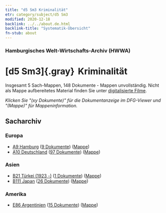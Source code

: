 ```yaml
---
title: "d5 Sm3 Kriminalität"
etr: category/subject/d5 Sm3
modified: 2020-12-18
backlink: ../../about.de.html
backlink-title: "Systematik-Übersicht"
fn-stub: about
---
```


### Hamburgisches Welt-Wirtschafts-Archiv (HWWA)
# [d5 Sm3]{.gray}&#8201; Kriminalität&#160; 




Insgesamt 5 Sach-Mappen, 148 Dokumente - Mappen unvollständig.
Nicht als Mappe aufbereitetes Material finden Sie unter [digitalisierte Filme](/film/h1_sh).

_Klicken Sie "(xy Dokumente)" für die Dokumentanzeige im DFG-Viewer und "(Mappe)" für Mappeninformation._

## Sacharchiv




### Europa

- [A9 Hamburg](../../../geo/about.de.html#A9) (<a href="https://dfg-viewer.de/show/?tx_dlf[id]=https://pm20.zbw.eu/mets/sh/1409xx/140905/1442xx/144236/public.mets.de.xml" target="_blank">9 Dokumente</a>) ([Mappe](http://purl.org/pressemappe20/folder/sh/140905,144236))
- [A10 Deutschland](../../../geo/about.de.html#A10) (<a href="https://dfg-viewer.de/show/?tx_dlf[id]=https://pm20.zbw.eu/mets/sh/1261xx/126128/1442xx/144236/public.mets.de.xml" target="_blank">97 Dokumente</a>) ([Mappe](http://purl.org/pressemappe20/folder/sh/126128,144236))

### Asien

- [B21 Türkei (1923 -)](../../../geo/about.de.html#B21) (<a href="https://dfg-viewer.de/show/?tx_dlf[id]=https://pm20.zbw.eu/mets/sh/1411xx/141111/1442xx/144236/public.mets.de.xml" target="_blank">1 Dokumente</a>) ([Mappe](http://purl.org/pressemappe20/folder/sh/141111,144236))
- [B111 Japan](../../../geo/about.de.html#B111) (<a href="https://dfg-viewer.de/show/?tx_dlf[id]=https://pm20.zbw.eu/mets/sh/1412xx/141272/1442xx/144236/public.mets.de.xml" target="_blank">26 Dokumente</a>) ([Mappe](http://purl.org/pressemappe20/folder/sh/141272,144236))

### Amerika

- [E86 Argentinien](../../../geo/about.de.html#E86) (<a href="https://dfg-viewer.de/show/?tx_dlf[id]=https://pm20.zbw.eu/mets/sh/1416xx/141692/1442xx/144236/public.mets.de.xml" target="_blank">15 Dokumente</a>) ([Mappe](http://purl.org/pressemappe20/folder/sh/141692,144236))


